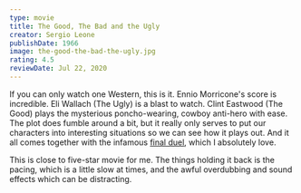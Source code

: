 ```yaml
---
type: movie
title: The Good, The Bad and the Ugly
creator: Sergio Leone
publishDate: 1966
image: the-good-the-bad-the-ugly.jpg
rating: 4.5
reviewDate: Jul 22, 2020
---
```


If you can only watch one Western, this is it. Ennio Morricone's score is incredible. Eli Wallach (The Ugly) is a blast to watch. Clint Eastwood (The Good) plays the mysterious poncho-wearing, cowboy anti-hero with ease. The plot does fumble around a bit, but it really only serves to put our characters into interesting situations so we can see how it plays out. And it all comes together with the infamous [final duel](https://www.youtube.com/watch?v=aJCSNIl2Pls), which I absolutely love.

This is close to five-star movie for me. The things holding it back is the pacing, which is a little slow at times, and the awful overdubbing and sound effects which can be distracting. 


